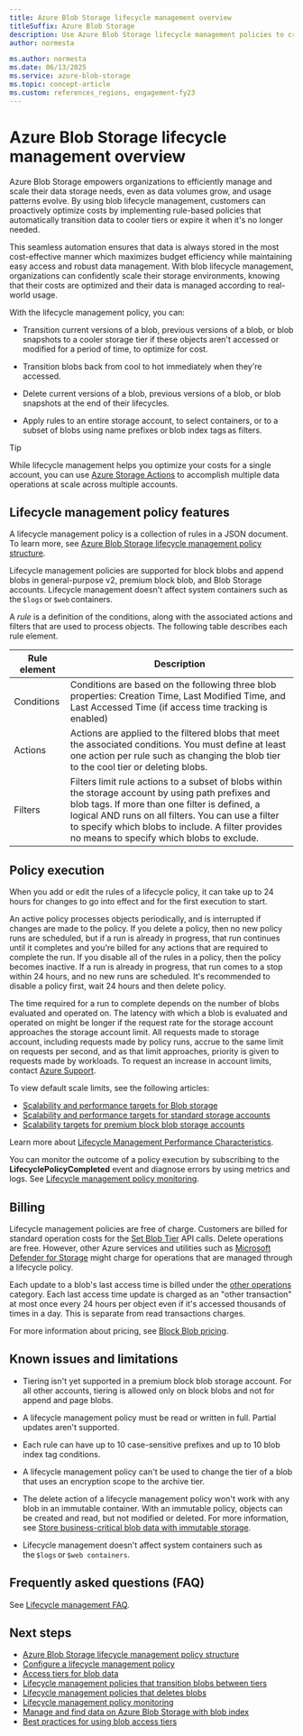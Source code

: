 ```yaml
---
title: Azure Blob Storage lifecycle management overview
titleSuffix: Azure Blob Storage
description: Use Azure Blob Storage lifecycle management policies to create automated rules for moving data between hot, cool, cold, and archive tiers.
author: normesta

ms.author: normesta
ms.date: 06/13/2025
ms.service: azure-blob-storage
ms.topic: concept-article
ms.custom: references_regions, engagement-fy23
---
```


# Azure Blob Storage lifecycle management overview

Azure Blob Storage empowers organizations to efficiently manage and scale their data storage needs, even as data volumes grow, and usage patterns evolve. By using blob lifecycle management, customers can proactively optimize costs by implementing rule-based policies that automatically transition data to cooler tiers or expire it when it's no longer needed. 

This seamless automation ensures that data is always stored in the most cost-effective manner which maximizes budget efficiency while maintaining easy access and robust data management. With blob lifecycle management, organizations can confidently scale their storage environments, knowing that their costs are optimized and their data is managed according to real-world usage. 
 
With the lifecycle management policy, you can: 

- Transition current versions of a blob, previous versions of a blob, or blob snapshots to a cooler storage tier if these objects aren't accessed or modified for a period of time, to optimize for cost.

- Transition blobs back from cool to hot immediately when they're accessed. 

- Delete current versions of a blob, previous versions of a blob, or blob snapshots at the end of their lifecycles. 

- Apply rules to an entire storage account, to select containers, or to a subset of blobs using name prefixes or blob index tags as filters. 

> [!TIP]
> While lifecycle management helps you optimize your costs for a single account, you can use [Azure Storage Actions](../../storage-actions/overview.md) to accomplish multiple data operations at scale across multiple accounts.

## Lifecycle management policy features 

A lifecycle management policy is a collection of rules in a JSON document. To learn more, see [Azure Blob Storage lifecycle management policy structure](lifecycle-management-policy-structure.md). 

Lifecycle management policies are supported for block blobs and append blobs in general-purpose v2, premium block blob, and Blob Storage accounts. Lifecycle management doesn't affect system containers such as the `$logs` or `$web` containers. 

A *rule* is a definition of the conditions, along with the associated actions and filters that are used to process objects. The following table describes each rule element.

| Rule element | Description |
|---|---|
| Conditions | Conditions are based on the following three blob properties: Creation Time, Last Modified Time, and Last Accessed Time (if access time tracking is enabled) |
| Actions | Actions are applied to the filtered blobs that meet the associated conditions. You must define at least one action per rule such as changing the blob tier to the cool tier or deleting blobs.  |
| Filters | Filters limit rule actions to a subset of blobs within the storage account by using path prefixes and blob tags. If more than one filter is defined, a logical AND runs on all filters. You can use a filter to specify which blobs to include. A filter provides no means to specify which blobs to exclude. |

## Policy execution

When you add or edit the rules of a lifecycle policy, it can take up to 24 hours for changes to go into effect and for the first execution to start. 

An active policy processes objects periodically, and is interrupted if changes are made to the policy. If you delete a policy, then no new policy runs are scheduled, but if a run is already in progress, that run continues until it completes and you're billed for any actions that are required to complete the run. If you disable all of the rules in a policy, then the policy becomes inactive. If a run is already in progress, that run comes to a stop within 24 hours, and no new runs are scheduled. It's recommended to disable a policy first, wait 24 hours and then delete policy.

The time required for a run to complete depends on the number of blobs evaluated and operated on. The latency with which a blob is evaluated and operated on might be longer if the request rate for the storage account approaches the storage account limit. All requests made to storage account, including requests made by policy runs, accrue to the same limit on requests per second, and as that limit approaches, priority is given to requests made by workloads. To request an increase in account limits, contact [Azure Support](https://azure.microsoft.com/support/faq/).

To view default scale limits, see the following articles:

- [Scalability and performance targets for Blob storage](scalability-targets.md)
- [Scalability and performance targets for standard storage accounts](../common/scalability-targets-standard-account.md) 
- [Scalability targets for premium block blob storage accounts](scalability-targets-premium-block-blobs.md)

Learn more about [Lifecycle Management Performance Characteristics](lifecycle-management-performance-characteristics.md).

You can monitor the outcome of a policy execution by subscribing to the **LifecyclePolicyCompleted** event and diagnose errors by using metrics and logs. See [Lifecycle management policy monitoring](lifecycle-management-policy-monitor.md).

## Billing

Lifecycle management policies are free of charge. Customers are billed for standard operation costs for the [Set Blob Tier](/rest/api/storageservices/set-blob-tier) API calls. Delete operations are free. However, other Azure services and utilities such as [Microsoft Defender for Storage](/azure/defender-for-cloud/defender-for-storage-introduction) might charge for operations that are managed through a lifecycle policy.

Each update to a blob's last access time is billed under the [other operations](https://azure.microsoft.com/pricing/details/storage/blobs/) category. Each last access time update is charged as an "other transaction" at most once every 24 hours per object even if it's accessed thousands of times in a day. This is separate from read transactions charges.

For more information about pricing, see [Block Blob pricing](https://azure.microsoft.com/pricing/details/storage/blobs/).

## Known issues and limitations

- Tiering isn't yet supported in a premium block blob storage account. For all other accounts, tiering is allowed only on block blobs and not for append and page blobs.

- A lifecycle management policy must be read or written in full. Partial updates aren't supported.

- Each rule can have up to 10 case-sensitive prefixes and up to 10 blob index tag conditions.

- A lifecycle management policy can't be used to change the tier of a blob that uses an encryption scope to the archive tier.

- The delete action of a lifecycle management policy won't work with any blob in an immutable container. With an immutable policy, objects can be created and read, but not modified or deleted. For more information, see [Store business-critical blob data with immutable storage](./immutable-storage-overview.md).

- Lifecycle management doesn't affect system containers such as the `$logs` or `$web containers`.

## Frequently asked questions (FAQ)

See [Lifecycle management FAQ](storage-blob-faq.yml#lifecycle-management-policies).

## Next steps

- [Azure Blob Storage lifecycle management policy structure](lifecycle-management-policy-structure.md)
- [Configure a lifecycle management policy](lifecycle-management-policy-configure.md)
- [Access tiers for blob data](access-tiers-overview.md)
- [Lifecycle management policies that transition blobs between tiers](lifecycle-management-policy-access-tiers.md)
- [Lifecycle management policies that deletes blobs](lifecycle-management-policy-delete.md)
- [Lifecycle management policy monitoring](lifecycle-management-policy-monitor.md)
- [Manage and find data on Azure Blob Storage with blob index](storage-manage-find-blobs.md)
- [Best practices for using blob access tiers](access-tiers-best-practices.md)
